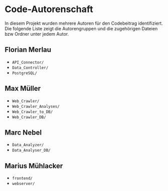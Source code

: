 # Code-Autorenschaft

In diesem Projekt wurden mehrere Autoren für den Codebeitrag identifiziert. Die folgende Liste zeigt die Autorengruppen und die zugehörigen Dateien bzw Ordner unter jedem Autor.

## Florian Merlau

- `API_Connector/`
- `Data_Controller/`
- `PostgreSQL/`

## Max Müller

- `Web_Crawler/`
- `Web_Crawler_Analyses/`
- `Web_Crawler_to_DB/`
- `Web_Crawler_DB/`

## Marc Nebel

- `Data_Analyzer/`
- `Data_Analyser_DB/`

## Marius Mühlacker

- `frontend/`
- `webserver/`

